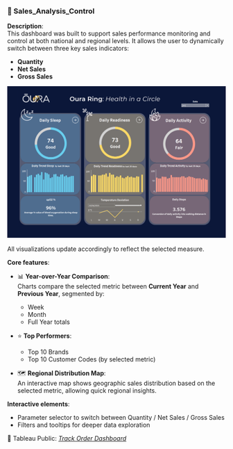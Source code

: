 ### 📂 Sales_Analysis_Control

**Description**:  
This dashboard was built to support sales performance monitoring and control at both national and regional levels. It allows the user to dynamically switch between three key sales indicators:
- **Quantity**
- **Net Sales**
- **Gross Sales**

![Descrizione alternativa](https://github.com/zizu1999/Tableau_Dashboard/blob/main/Screenshot%202025-07-22%20124157.png)


All visualizations update accordingly to reflect the selected measure.

**Core features**:
- 📊 **Year-over-Year Comparison**:  
  Charts compare the selected metric between **Current Year** and **Previous Year**, segmented by:
  - Week
  - Month
  - Full Year totals

- ⭐ **Top Performers**:
  - Top 10 Brands
  - Top 10 Customer Codes (by selected metric)

- 🗺 **Regional Distribution Map**:  
  An interactive map shows geographic sales distribution based on the selected metric, allowing quick regional insights.

**Interactive elements**:
- Parameter selector to switch between Quantity / Net Sales / Gross Sales
- Filters and tooltips for deeper data exploration

🔗 Tableau Public: [*Track Order Dashboard*](https://public.tableau.com/app/profile/gianluigi.boniglia/viz/TrackOrderProject/Salesanalysisandcontrol)
